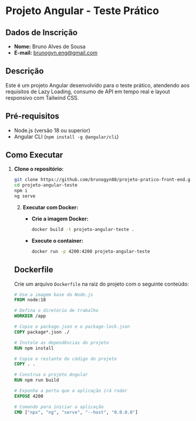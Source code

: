 # Projeto Angular - Teste Prático

## Dados de Inscrição

- **Nome:** Bruno Alves de Sousa
- **E-mail:** brunogyn.eng@gmail.com

## Descrição

Este é um projeto Angular desenvolvido para o teste prático, atendendo aos requisitos de Lazy Loading, consumo de API em tempo real e layout responsivo com Tailwind CSS.

## Pré-requisitos

- Node.js (versão 18 ou superior)
- Angular CLI (`npm install -g @angular/cli`)

## Como Executar

1. **Clone o repositório:**

   ```bash
   git clone https://github.com/brunogyn88/projeto-pratico-front-end.git
   cd projeto-angular-teste
   npm i
   ng serve
   ```

   2. **Executar com Docker:**

      - **Crie a imagem Docker:**

        ```bash
        docker build -t projeto-angular-teste .
        ```

      - **Execute o container:**
        ```bash
        docker run -p 4200:4200 projeto-angular-teste
        ```

   ## Dockerfile

   Crie um arquivo `Dockerfile` na raiz do projeto com o seguinte conteúdo:

   ```dockerfile
   # Use a imagem base do Node.js
   FROM node:18

   # Defina o diretório de trabalho
   WORKDIR /app

   # Copie o package.json e o package-lock.json
   COPY package*.json ./

   # Instale as dependências do projeto
   RUN npm install

   # Copie o restante do código do projeto
   COPY . .

   # Construa o projeto Angular
   RUN npm run build

   # Exponha a porta que a aplicação irá rodar
   EXPOSE 4200

   # Comando para iniciar a aplicação
   CMD ["npx", "ng", "serve", "--host", "0.0.0.0"]
   ```
